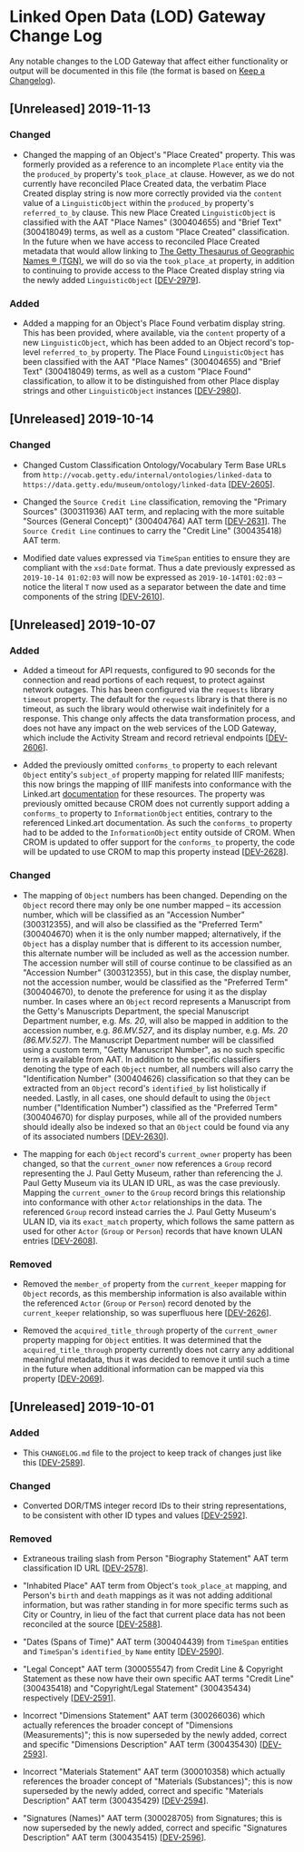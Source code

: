 # Linked Open Data (LOD) Gateway Change Log

Any notable changes to the LOD Gateway that affect either functionality or output will be documented in this file (the format is based on [Keep a Changelog](https://keepachangelog.com/en/1.0.0/)).

## [Unreleased] 2019-11-13

### Changed

* Changed the mapping of an Object's "Place Created" property. This was formerly provided as a reference to an incomplete `Place` entity via the the `produced_by` property's `took_place_at` clause. However, as we do not currently have reconciled Place Created data, the verbatim Place Created display string is now more correctly provided via the `content` value of a `LinguisticObject` within the `produced_by` property's `referred_to_by` clause. This new Place Created `LinguisticObject` is classified with the AAT "Place Names" (300404655) and "Brief Text" (300418049) terms, as well as a custom "Place Created" classification. In the future when we have access to reconciled Place Created metadata that would allow linking to [The Getty Thesaurus of Geographic Names ® (TGN)](http://www.getty.edu/research/tools/vocabularies/tgn/about.html), we will do so via the `took_place_at` property, in addition to continuing to provide access to the Place Created display string via the newly added `LinguisticObject` [[DEV-2979](https://jira.getty.edu/browse/DEV-2979)].

### Added

+ Added a mapping for an Object's Place Found verbatim display string. This has been provided, where available, via the `content` property of a new `LinguisticObject`, which has been added to an Object record's top-level `referred_to_by` property. The Place Found `LinguisticObject` has been classified with the AAT "Place Names" (300404655) and "Brief Text" (300418049) terms, as well as a custom "Place Found" classification, to allow it to be distinguished from other Place display strings and other `LinguisticObject` instances [[DEV-2980](https://jira.getty.edu/browse/DEV-2980)].

## [Unreleased] 2019-10-14

### Changed

* Changed Custom Classification Ontology/Vocabulary Term Base URLs from `http://vocab.getty.edu/internal/ontologies/linked-data` to `https://data.getty.edu/museum/ontology/linked-data` [[DEV-2605](https://jira.getty.edu/browse/DEV-2605)].

* Changed the `Source Credit Line` classification, removing the "Primary Sources" (300311936) AAT term, and replacing with the more suitable "Sources (General Concept)" (300404764) AAT term [[DEV-2631](https://jira.getty.edu/browse/DEV-2631)]. The `Source Credit Line` continues to carry the "Credit Line" (300435418) AAT term.

* Modified date values expressed via `TimeSpan` entities to ensure they are compliant with the `xsd:Date` format. Thus a date previously expressed as `2019-10-14 01:02:03` will now be expressed as `2019-10-14T01:02:03` – notice the literal `T` now used as a separator between the date and time components of the string [[DEV-2610](https://jira.getty.edu/browse/DEV-2610)].

## [Unreleased] 2019-10-07

### Added

+ Added a timeout for API requests, configured to 90 seconds for the connection and read portions of each request, to protect against network outages. This has been configured via the `requests` library `timeout` property. The default for the `requests` library is that there is no timeout, as such the library would otherwise wait indefinitely for a response. This change only affects the data transformation process, and does not have any impact on the web services of the LOD Gateway, which include the Activity Stream and record retrieval endpoints [[DEV-2606](https://jira.getty.edu/browse/DEV-2606)].

+ Added the previously omitted `conforms_to` property to each relevant `Object` entity's `subject_of` property mapping for related IIIF manifests; this now brings the mapping of IIIF manifests into conformance with the Linked.art [documentation](https://linked.art/model/digital/#iiif-manifests) for these resources. The property was previously omitted because CROM does not currently support adding a `conforms_to` property to `InformationObject` entities, contrary to the referenced Linked.art documentation. As such the `conforms_to` property had to be added to the `InformationObject` entity outside of CROM. When CROM is updated to offer support for the `conforms_to` property, the code will be updated to use CROM to map this property instead [[DEV-2628](https://jira.getty.edu/browse/DEV-2628)].

### Changed

* The mapping of `Object` numbers has been changed. Depending on the `Object` record there may only be one number mapped – its accession number, which will be classified as an "Accession Number" (300312355), and will also be classified as the "Preferred Term" (300404670) when it is the only number mapped; alternatively, if the `Object` has a display number that is different to its accession number, this alternate number will be included as well as the accession number. The accession number will still of course continue to be classified as an "Accession Number" (300312355), but in this case, the display number, not the accession number, would be classified as the "Preferred Term" (300404670), to denote the preference for using it as the display number. In cases where an `Object` record represents a Manuscript from the Getty's Manuscripts Department, the special Manuscript Department number, e.g. _Ms. 20_, will also be mapped in addition to the accession number, e.g. _86.MV.527_, and its display number, e.g. _Ms. 20 (86.MV.527)_. The Manuscript Department number will be classified using a custom term, "Getty Manuscript Number", as no such specific term is available from AAT. In addition to the specific classifiers denoting the type of each `Object` number, all numbers will also carry the "Identification Number" (300404626) classification so that they can be extracted from an `Object` record's `identified_by` list holistically if needed. Lastly, in all cases, one should default to using the `Object` number ("Identification Number") classified as the "Preferred Term" (300404670) for display purposes, while all of the provided numbers should ideally also be indexed so that an `Object` could be found via any of its associated numbers [[DEV-2630](https://jira.getty.edu/browse/DEV-2630)].

* The mapping for each `Object` record's `current_owner` property has been changed, so that the `current_owner` now references a `Group` record representing the J. Paul Getty Museum, rather than referencing the J. Paul Getty Museum via its ULAN ID URL, as was the case previously. Mapping the `current_owner` to the `Group` record brings this relationship into conformance with other `Actor` relationships in the data. The referenced `Group` record instead carries the J. Paul Getty Museum's ULAN ID, via its `exact_match` property, which follows the same pattern as used for other `Actor` (`Group` or `Person`) records that have known ULAN entries [[DEV-2608](https://jira.getty.edu/browse/DEV-2608)].

### Removed

- Removed the `member_of` property from the `current_keeper` mapping for `Object` records, as this membership information is also available within the referenced `Actor` (`Group` or `Person`) record denoted by the `current_keeper` relationship, so was superfluous here [[DEV-2626](https://jira.getty.edu/browse/DEV-2626)].

- Removed the `acquired_title_through` property of the `current_owner` property mapping for `Object` entities. It was determined that the `acquired_title_through` property currently does not carry any additional meaningful metadata, thus it was decided to remove it until such a time in the future when additional information can be mapped via this property [[DEV-2069](https://jira.getty.edu/browse/DEV-2069)].

## [Unreleased] 2019-10-01

### Added

+ This `CHANGELOG.md` file to the project to keep track of changes just like this [[DEV-2589](https://jira.getty.edu/browse/DEV-2592)].

### Changed

* Converted DOR/TMS integer record IDs to their string representations, to be consistent with other ID types and values [[DEV-2592](https://jira.getty.edu/browse/DEV-2592)].

### Removed

- Extraneous trailing slash from Person "Biography Statement" AAT term classification ID URL [[DEV-2578](https://jira.getty.edu/browse/DEV-2588)].

- "Inhabited Place" AAT term from Object's `took_place_at` mapping, and Person's `birth` and `death` mappings as it was not adding additional information, but was rather standing in for more specific terms such as City or Country, in lieu of the fact that current place data has not been reconciled at the source [[DEV-2588](https://jira.getty.edu/browse/DEV-2588)].

- "Dates (Spans of Time)" AAT term (300404439) from `TimeSpan` entities and `TimeSpan`'s `identified_by` `Name` entity [[DEV-2590](https://jira.getty.edu/browse/DEV-2590)].

- "Legal Concept" AAT term (300055547) from Credit Line & Copyright Statement as these now have their own specific AAT terms "Credit Line" (300435418) and "Copyright/Legal Statement" (300435434) respectively [[DEV-2591](https://jira.getty.edu/browse/DEV-2591)].

- Incorrect "Dimensions Statement" AAT term (300266036) which actually references the broader concept of "Dimensions (Measurements)"; this is now superseded by the newly added, correct and specific "Dimensions Description" AAT term (300435430) [[DEV-2593](https://jira.getty.edu/browse/DEV-2593)].

- Incorrect "Materials Statement" AAT term (300010358) which actually references the broader concept of "Materials (Substances)"; this is now superseded by the newly added, correct and specific "Materials Description" AAT term (300435429) [[DEV-2594](https://jira.getty.edu/browse/DEV-2594)].

- "Signatures (Names)" AAT term (300028705) from Signatures; this is now superseded by the newly added, correct and specific "Signatures Description" AAT term (300435415) [[DEV-2596](https://jira.getty.edu/browse/DEV-2596)].
